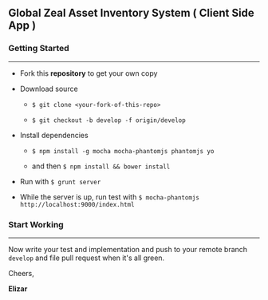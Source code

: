 ## Global Zeal Asset Inventory System ( Client Side App )


### Getting Started 
-------
    
* Fork this **repository** to get your own copy


* Download source
    * `$ git clone <your-fork-of-this-repo>`
    
    * `$ git checkout -b develop -f origin/develop`

* Install dependencies
    
    * `$ npm install -g mocha mocha-phantomjs phantomjs yo `
    
    * and then `$ npm install && bower install`

* Run with `$ grunt server` 

* While the server is up, run test with `$ mocha-phantomjs http://localhost:9000/index.html`
    
### Start Working
-------
Now write your test and implementation and push to your remote branch `develop` and file pull request when it's all green.


Cheers,

**Elizar**
